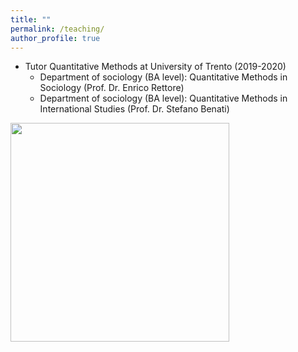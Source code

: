```yaml
---
title: ""
permalink: /teaching/
author_profile: true
---
```



 * Tutor Quantitative Methods at University of Trento (2019-2020) 
      * Department of sociology (BA level): Quantitative Methods in Sociology (Prof. Dr. Enrico Rettore) 
      * Department of sociology (BA level): Quantitative Methods in International Studies (Prof. Dr. Stefano Benati)

<img src="http://gaiaghirardi.github.io/images/tea.jpeg" width="350" />

